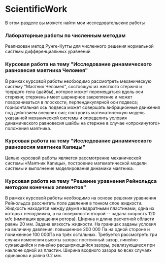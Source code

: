 # ScientificWork

В этом разделе вы можете найти мои исследовательские работы
### Лабораторные работы по численным методам
Реализован метод Рунге-Кутты для численного решения нормальной системы дифференциальных уравнений
### Курсовая работа на тему "Исследование динамического равновесия маятника Челомея"
В рамках курсовой работы необходимо рассмотреть механическую систему "Маятник Челомея", состоящую из жесткого стержня и твердого тела (шайбы), которое может перемещаться вдоль оси стержня; стержень имеет шарнирное закрепление и может поворачиваться в плоскости, перпендикулярной оси подвеса; горизонтальная ось подвеса может совершать вибрационные движения под действием внешних сил; построить математическую модель указанной механической системы и определить условия динамического равновесия шайбы на стержне в случае «опрокинутого» положения маятника.
### Курсовая работа на тему "Исследование динамического равновесия маятника Капицы"
Целью курсовой работы является рассмотрение механической системы «Маятник Капицы», построение математической модели системы и выполнение моделирования динамики маятника. 
### Курсовая работа на тему "Решение уравнения Рейнольдса методом конечных элементов"
В рамках курсовой работы необходимо на основе решения уравнения Рейнольдса рассчитать поле давления в тонком слое жидкости. Жидкость находится между двумя квадратными пластинами, одна из которых неподвижна, а на поверхности второй -- задана скорость 120 м/с (имитация вращения ротора). Ширина и длина расчетной области равны 20 мм. Задана вязкость жидкости.
На границах заданы условия на величину давления: повышенное 200 000 Па на одной стороне и пониженное 100 000Па на трёх остальных. 
Требуется рассмотреть три случая изменения высоты зазора: постоянный зазор, линейно сужающийся и линейно расширяющийся зазоры, реализующиеся при наклоне одной из пластин. Ширина входного зазора во всех случаях одинакова и равна 0.2 мм.
